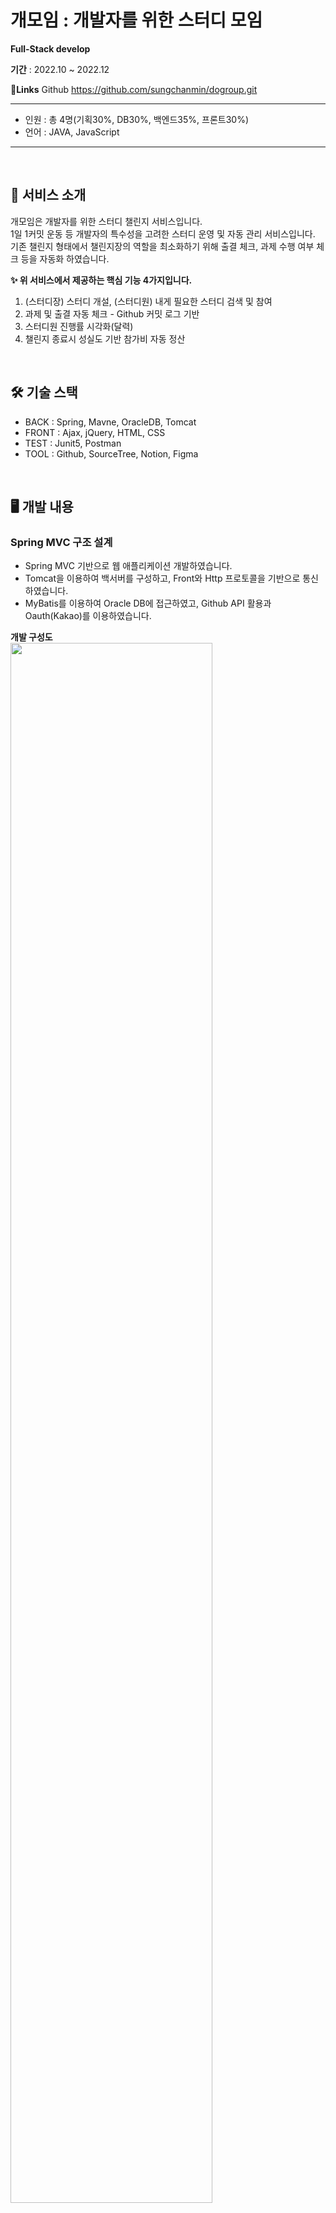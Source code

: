 # 개모임 : 개발자를 위한 스터디 모임

**Full-Stack develop**

**기간** : 2022.10 ~ 2022.12

**🔗Links** Github https://github.com/sungchanmin/dogroup.git

---

- 인원 : 총 4명(기획30%, DB30%, 백엔드35%, 프론트30%)
- 언어 : JAVA, JavaScript

---
<br>

## 📄 서비스 소개

개모임은 개발자를 위한 스터디 챌린지 서비스입니다.  
1일 1커밋 운동 등 개발자의 특수성을 고려한 스터디 운영 및 자동 관리 서비스입니다.  
기존 챌린지 형태에서 챌린지장의 역할을 최소화하기 위해 출결 체크, 과제 수행 여부 체크 등을 자동화 하였습니다.  

**✨ 위 서비스에서 제공하는 핵심 기능 4가지입니다.**

1. (스터디장) 스터디 개설, (스터디원) 내게 필요한 스터디 검색 및 참여
2. 과제 및 출결 자동 체크 - Github 커밋 로그 기반
3. 스터디원 진행률 시각화(달력)
4. 챌린지 종료시 성실도 기반 참가비 자동 정산
<br>

## 🛠 기술 스택

- BACK  : Spring, Mavne, OracleDB, Tomcat
- FRONT : Ajax, jQuery, HTML, CSS
- TEST  : Junit5, Postman
- TOOL  : Github, SourceTree, Notion, Figma
<br>

## 🖥 개발 내용

### Spring MVC 구조 설계

- Spring MVC 기반으로 웹 애플리케이션 개발하였습니다.
- Tomcat을 이용하여 백서버를 구성하고, Front와 Http 프로토콜을 기반으로 통신하였습니다.
- MyBatis를 이용하여 Oracle DB에 접근하였고, Github API 활용과 Oauth(Kakao)를 이용하였습니다. 

**개발 구성도**  
<img src="https://github.com/sungchanmin/sungchanmin/assets/97079985/bed27214-a3dd-4c8d-bbc7-1b892b958a07" width="80%">
    
<br>

## 🔨 담당 기능

💬 팀원간 포지션 구분 없이, 전 과정을 두루 맡아 개발을 진행하였습니다.  
그 중에 Back-End에서의 개인으로 맡은 기능을 요약하였습니다.  

- Github API 활용 과제 제출 및 과제 유효성 체크
- 스터디 종료시 정산 로직(참가비, 성실도)
- 스터디 목록 페이징
- 스터디 검색 기능 및 필터 기능
- 테스트 데이터 생성 및 입력 값 유효성 QA
<br>

## ⚙️ 개발 과정


💬 **기본에 충실한 Step by Step**  
결과물 내기에 급급하기보다 과정을 잘 밟아가며 배운 것을 활용하는 것이 프로젝트의 목표입니다.


- **개발 과정 10단계**
    
    ### 1. 이벤트 스토밍 : DDD(Domain Driven Design)
    
    이벤트 스토밍을 통해 도메인을 도출하였습니다.  
    도메인 이벤트 도출 → 커맨드 도출 → 외부 시스템 도출 → 액터 도출  
    → 애그리거트 도출 → 컨텍스트 경계 그리기 → 정책 도출
  
    <img src="https://github.com/sungchanmin/sungchanmin/assets/97079985/34d97168-ed39-44ab-aa32-b143cd1ff345" width="60%">
    
    ### 2. DB 테이블 설계
    
    도출된 도메인을 기반으로 ERD를 이용하여 DB 테이블을 설계했습니다.
    최종 5번의 수정을 거쳐 설계되었습니다.
    
    <img src="https://github.com/sungchanmin/sungchanmin/assets/97079985/71be75ef-10a9-424d-a89a-c66c0ca73a3c" width="60%">
    
    ### 3. 화면 설계 : Figma 활용
    
    예상되는 실제 화면을 구성하며 부가적으로 필요한 기능들을 도출하였습니다.
    
    <img src="https://github.com/sungchanmin/sungchanmin/assets/97079985/399bd1cf-2855-4556-9cdc-77116b3e030a" width="60%">
    
    ### 4. 샘플 데이터 추가
    
    서비스에 필요한 샘플 데이터를 추가하였습니다.
    
    <img src="https://github.com/sungchanmin/sungchanmin/assets/97079985/7679cb25-e200-47b0-9fc3-6fa25da7bd09" width="60%">
    
    ### 5. SQL 도출
    
    MyBatis를 이용하여 mapper.xml을 작성하였습니다. ResultMap을 설계하였습니다.
    
    <img src="https://github.com/sungchanmin/sungchanmin/assets/97079985/ff0df06c-8c83-48f1-965d-ed5a4d7cc639" width="60%">
    
    도출된 필요한 쿼리문을 작성하였습니다.
    
    <img src="https://github.com/sungchanmin/sungchanmin/assets/97079985/116917a6-de8e-40b0-aca4-04eb2e49010f" width="60%">
    
    ### 6. Repository 설계 : Interface class 기반 구현체
    
    객체에 따라 Study, User, Wallet 3개의 Interface class를 작성하고,  
    그에 맞추어 DB에 접근하는 RepositoryOracle class를 구현하였습니다.
    
    <img src="https://github.com/sungchanmin/sungchanmin/assets/97079985/e262faf2-8b24-4775-a9b0-8a883518bfa6" width="60%">
    
    ### 7. Service 설계 : Interface class 기반 기능 개발
    
    Interface class의 메소드를 호출하여 기능을 수행하는 Service class를 구현하였습니다.
    
    <img src="https://github.com/sungchanmin/sungchanmin/assets/97079985/90a44885-6bf8-4a40-a9b9-196fba567498" width="60%">
    
    ### 8. Controller 설계 : Rest API 개발
    
    컨테이너의 요청을 1차로 응답할 Controller를 설계하였습니다.  
    Restful한 API를 설계하려 노력했습니다.
    
    <img src="https://github.com/sungchanmin/sungchanmin/assets/97079985/ddf29810-c6f0-4690-b191-cb2de33d2eff" width="60%">
    
    ### 9. TEST : Junit5, PostMan
    
    Service class의 메서드 단위로 예상 결과값과 비교하여 테스트를 진행하였고,  
    PostMan을 이용하여 요청에 대한 응답을 체크하였습니다.
    
    <img src="https://github.com/sungchanmin/sungchanmin/assets/97079985/4e7bc0d3-b735-4d9f-a054-9b4d82614db1" width="60%">
    
    ### 10. 화면 구현 : JS, HTML, CSS
    
    JavaScript의 Ajax를 이용하여 Back 서버와 통신을 구성하였고,  
    페이징과 같은 기능들을 처리하였습니다.  
    사진은 아래의 서비스 화면을 참고해주세요.
    
<br>

## 📓 협업

- **소스코드 관리** : GitHub와 SourceTree 툴을 이용하여 소스코드를 관리하였습니다.
- **개발 컨벤션 설정** : 코드 작성법과 팀원들간의 룰을 정했습니다.
[가이드라인(규약)](https://www.notion.so/73e0265b31f04df09110774b2ca7212b?pvs=21) 관리 페이지
- **개발 진행사항 체크** : 노션을 이용하여 현재 진행도와 구현 내역을 관리하였습니다.
    [](https://www.notion.so/8cd47e6da1d8463899e2a7643e31e9d9?pvs=21) 관리 페이지
    [](https://www.notion.so/fd29f2d7f0464876ac8df71583ed817b?pvs=21) 관리 페이지
<br>

## 💡 성장하고 배운점

### 1. 전반적인 웹 개발 능력 함양

- Spring의 구조와 컨테이너 작동 및 MVC 패턴에 대한 이해를 얻었으며, 아키텍처를 직접 설계하고  
  개발의 전 과정을 경험하며 백엔드 뿐만 아니라 프론트 엔드, 테이블 및 DTO 설계 등 전반적인
  웹 개발 능력을 키울 수 있었습니다.
- 인터페이스를 통한 개발로 객체지향적인 관점에 대한 이해와 특히 다형성을 통한 설계의 장점을 배웠습니다.
- 로그 요청 및 Oauth 등 API에 대한 이해와 활용 능력을 키울 수 있었습니다.
- Rest API에 대한 이해와 설계 능력을 키웠습니다.
- 동적 쿼리 작성 등 MyBatis 활용 능력을 키웠습니다.

### 2. 문제 해결

- DTO 설계 : HAS-A 관계를 고려하지 못해, 중간에 많은 수정 과정을 거쳐야했습니다.  
  DTO 설계에 대한 관점을 조금 더 확장할 수 있었습니다.
- 테이블 설계 : 도메인 설계 이후 테이블 설계에 여러번의 수정을 거쳤고, 특히 충전 금액을 다루는 방식에 대해  
  고심하며 더 나은 방식을 찾으려 노력했습니다.
- CORS 이슈 해결 : 서버 분리에 따른 CORS 이슈에 대한 이해와 대처법을 익혔습니다.
- 병합 충돌 : Git을 통한 코드 형상 관리 과정에서 발생한 여러 충돌을 해결하며 Git 활용 능력을 키웠습니다.

### 3. 팀원과의 협업

- 총 4명의 팀원들과 기획 단계부터 함께 참여했으며, 서로의 의견을 존중함으로 자유롭게 아이디어가 나올 수 있는  
  분위기를 조성하여 개발 전 과정에 거쳐 끊임없는 대화를 나누었습니다.
- 효과적인 소통을 위해 노션을 통하여 개발 진행 사항을 체크하였으며, 기술적으로 해결할 수 있는 문제와 그렇지
  않은 문제에 대해 함께 논의하며 서비스를 발전시켰습니다.
- 항상 열린 마음으로 상대를 이해하려는 태도가 협업의 출발점이라는 것을 배웠습니다.
<br>

## 👀 서비스 화면

![12](https://github.com/sungchanmin/sungchanmin/assets/97079985/78adc3e8-e4c0-4723-8dec-f428ec750dd6)

<br><br>

## 🏆 수상

- 한국SW산업협회 프로젝트 발표회 대상
